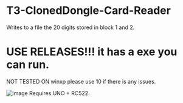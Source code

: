 # T3-ClonedDongle-Card-Reader
Writes to a file the 20 digits stored in block 1 and 2.
# USE RELEASES!!! it has a exe you can run. 
NOT TESTED ON winxp please use 10 if there is any issues. 

![image](https://user-images.githubusercontent.com/75388599/220476085-4f6be78f-1bbe-407a-97b3-408ecee39cb0.png)
Requires UNO + RC522.
